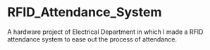 # RFID_Attendance_System
A hardware project of Electrical Department in which I made a RFID attendance system to ease out the process of attendance.
